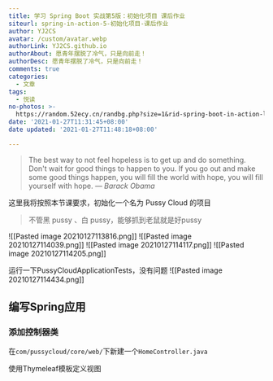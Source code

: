 ```yaml
---
title: 学习 Spring Boot 实战第5版：初始化项目 课后作业
siteurl: spring-in-action-5-初始化项目-课后作业
author: YJ2CS
avatar: /custom/avatar.webp
authorLink: YJ2CS.github.io
authorAbout: 愿青年摆脱了冷气，只是向前走！
authorDesc: 愿青年摆脱了冷气，只是向前走！
comments: true
categories:
  - 文章
tags:
  - 悦读
no-photos: >-
  https://random.52ecy.cn/randbg.php?size=1&rid-spring-boot-in-action-learning-初始化项目-课后作业
date: '2021-01-27T11:31:45+08:00'
date updated: '2021-01-27T11:48:18+08:00'

---
```


> The best way to not feel hopeless is to get up and do something. Don't wait for good things to happen to you. If you go out and make some good things happen, you will fill the world with hope, you will fill yourself with hope.
> — <cite>Barack Obama</cite>

这里我将按照本节课要求，初始化一个名为 Pussy Cloud 的项目

> 不管黑 pussy 、白 pussy，能够抓到老鼠就是好pussy

![[Pasted image 20210127113816.png]]
![[Pasted image 20210127114039.png]]
![[Pasted image 20210127114117.png]]
![[Pasted image 20210127114205.png]]

运行一下PussyCloudApplicationTests，没有问题
![[Pasted image 20210127114434.png]]

## 编写Spring应用

### 添加控制器类

在`com/pussycloud/core/web/`下新建一个`HomeController.java`

使用Thymeleaf模板定义视图

